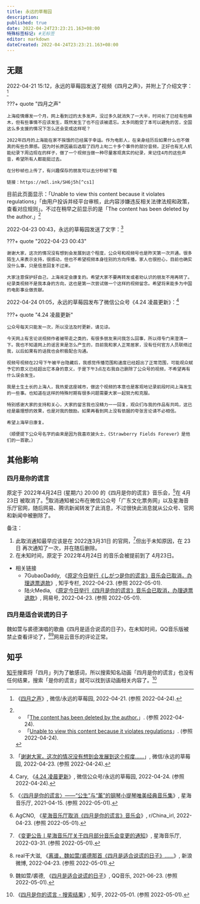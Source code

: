 ```yaml
---
title: 永远的草莓园
description:
published: true
date: 2022-04-24T23:23:21.163+08:00
特殊标签标记: #无标签
editor: markdown
dateCreated: 2022-04-24T23:23:21.163+08:00
---
```


## 无题

2022-04-21 15:12，永远的草莓园发送了视频《四月之声》，并附上了介绍文字：[^wx1]

[^wx1]: 《[四月之声](https://archive.ph/cUfrU "https://mp.weixin.qq.com/s/Q41U8p1TrRliRaVz_vyrrw")》, 微信/永远的草莓园, 2022-04-21. (参照 2022-04-24).

???+ quote "四月之声"

    上海疫情爆发一个月，网上看到过的太多发声，没过多久就消失了一大半，时间长了已经有些麻木，但有些事情不应该发生，既然发生了也不应该被遗忘。太多同胞受了本可以避免的苦，全国这么多支援的情况下怎么还会变成这样呢？

    2022年四月的上海能在家不挨饿的已经属于幸运。作为电影人，在亲身经历后如果什么也不做真的有些负罪感。因为时长原因最后选取了四月上旬二十多个事件的部分音频，正好也有无人机能纪录下周边现在的样子，做了一个视频当做一种尽量客观真实的纪录，来记住4月的这些声音，希望所有人都能挺过去。

    在分秒帧也上传了，有兴趣保存的朋友可以去分秒帧下载

    链接：https://mdl.ink/SH6j5h[^cs1]

[^cs1]:
    此链接已被审查，具体显示为「文件涉嫌违规，已下架」「如有疑问，请联系官方客服咨询」。
    
    不过还能查看到视频的 [基本信息](http://archiveiya74codqgiixo33q62qlrqtkgmcitqx5u2oeqnmn5bpcbiyd.onion/krTDJ)，比如大小是 2.53 GB。
    

目前此页面显示：「Unable to view this content because it violates regulations」「由用户投诉并经平台审核，此内容涉嫌违反相关法律法规和政策，查看对应规则」。不过在稍早之前显示的是「The content has been deleted by the author.」[^sd]

[^sd]:
    +   「[The content has been deleted by the author.](https://web.archive.org/web/20220422183928/https://mp.weixin.qq.com/s/Q41U8p1TrRliRaVz_vyrrw)」. (参照 2022-04-24).
    +   「[Unable to view this content because it violates regulations](https://web.archive.org/web/20220424154227/https://mp.weixin.qq.com/s/Q41U8p1TrRliRaVz_vyrrw)」. (参照 2022-04-24).

2022-04-23 00:43，永远的草莓园发送了文字：[^wx2]

[^wx2]: 「[谢谢大家，这次的情况没有想到会发展到这个程度……](https://web.archive.org/web/20220422173004/https://mp.weixin.qq.com/s/gFAbYEjoPoyOL2d6hVJHtA)」, 微信/永远的草莓园, 2022-04-23. (参照 2022-04-24).

???+ quote "2022-04-23 00:43"

    谢谢大家，这次的情况没有想到会发展到这个程度，公众号和视频号也是昨天第一次开通。很多陌生人来表示支持，很感动，但也不希望视频本身往别的方向传播，家人也很担心，目前也确实没什么事，只是信息回复不过来。
    
    大家注意保护好自己，上海肯定会康复的。希望大家不要再转发或者劝认识的朋友不用再转了。 纪录类视频不是我本身的方向，这也是第一次尝试做一个这样的视频留念。希望将来能多为中国的电影事业做贡献。

2022-04-24 01:05，永远的草莓园发布了微信公众号《4.24 凌晨更新》：[^wx3]

[^wx3]: Cary, 《[4.24 凌晨更新](https://web.archive.org/web/20220424035813/https://mp.weixin.qq.com/s/_JVDmy1ByfU-Prgj2fPUtA)》, 微信公众号/永远的草莓园, 2022-04-24. (参照 2022-04-24).

???+ quote "4.24 凌晨更新"

    公众号每天只能发一次，所以没法及时更新，请见谅。

    今天网上有言论说视频作者被带走之类的，有很多朋友来问我怎么回事，所以得专门来澄清一下。我也不知道网上的谣言来是怎么产生的，目前我和家人正常居家，没有任何官方人员联络过我，以后如果有的话我也会积极配合沟通。

    视频号视频在22号下午被平台隐藏后，我感觉传播范围和速度已经超出了正常范围，可能观众赋予它的意义已经超出它本身的意义，于是下午3点左右我自己删除了公众号的视频，不希望再有什么误会发生。

    我是土生土长的上海人，我热爱这座城市，做这个视频的本意也是客观地记录前段时间上海发生的一些事。也知道在这样的特殊时期有很多问题需要大家一起努力和克服。

    特别感谢大家的支持和关心，大家的留言我也没精力一一回复，观众们与我的作品有共鸣，这已经是最理想的效果，也是对我的鼓励。如果再看到网上没有依据的夸张言论请不必相信。

    希望上海早日康复。

    （顺便提下公众号名字的由来是因为我喜欢披头士，《Strawberry Fields Forever》是他们的一首歌。）

## 其他影响

### 四月是你的谎言

原定于 2022年4月24日 (星期六) 20:00 的《四月是你的谎言》音乐会，[^3732]在 4月23日 被取消了。[^u9zgxc]取消通知被公布在微信公众号「广东文化票务网」以及星海音乐厅官网，随后网易、腾讯新闻转发了此消息，不过很快此消息就从公众号、官网和新闻中被删除了。

[^3732]: 《[〈四月是你的谎言〉——“公生”与“薰”的钢琴小提琴唯美经典音乐集](https://web.archive.org/web/20210415172150/https://www.concerthall.com.cn/events/neweventdetail.php?id=3732)》, 星海音乐厅, 2021-04-15. (参照 2022-05-01).

[^u9zgxc]: AgCNO, 《[星海音乐厅取消《四月是你的谎言》音乐会](https://web.archive.org/web/20220501125429/https://www.reddit.com/r/China_irl/comments/u9zgxc/星海音乐厅取消四月是你的谎言音乐会/)》, r/China_irl, 2022-04-23. (参照 2022-05-01).

备注：

1.  此取消通知最早应该是在 2022连3月31日 的官网，[^9988]但出于未知原因，在 23日 再次通知了一次，并在随后删除。
3.  在未知时间，原定于 2022年4月24日 的音乐会被提前到了 4月23日。

[^9988]: 《[变更公告丨星海音乐厅关于四月部分音乐会变更的通知](https://web.archive.org/web/20220501124149/https://www.concerthall.com.cn/newpage.php?id=9988)》, 星海音乐厅, 2022-03-31. (参照 2022-05-01).

+   相关链接
    +   7GubaoDaddy, 《[原定今日举行《しがつ是你的谎言》音乐会已取消，办理退票退款](https://web.archive.org/web/20220501124253/https://zhuanlan.zhihu.com/p/503676079)》, 知乎专栏, 2022-04-23. (参照 2022-05-01).
    +   陆火Media, 《[原定今日举行《四月是你的谎言》音乐会已取消，办理退票退款](https://web.archive.org/web/20220423122232/https://www.163.com/dy/article/H5L3QF7G05533F8G.html)》, 网易号, 2022-04-23. (参照 2022-05-01).

### 四月是适合说谎的日子

魏如萱与裘德演唱的歌曲《四月是适合说谎的日子》，在未知时间，QQ音乐版被禁止查看评论了，[^wsY0A][^BtAew]网易云音乐的评论正常。

[^wsY0A]: real干大滋, 《[离谱，魏如萱/裘德那首《四月是适合说谎的日子》……](http://archiveiya74codqgiixo33q62qlrqtkgmcitqx5u2oeqnmn5bpcbiyd.onion/wsY0A)》, 新浪微博, 2022-04-23. (参照 2022-05-01).

[^BtAew]: 魏如萱/裘德, 《[四月是适合说谎的日子](http://archiveiya74codqgiixo33q62qlrqtkgmcitqx5u2oeqnmn5bpcbiyd.onion/BtAew "https://y.qq.com/n/ryqq/songDetail/002xtEcb1vQILo")》, QQ音乐, 2021-06-23. (参照 2022-05-01).

## 知乎

[知乎](/website/知乎.md)搜索将「四月」列为了敏感词，所以搜索知名动画「四月是你的谎言」也没有任何结果，搜索「是你的谎言」就可以找到该动画相关内容了。[^zss]

[^zss]: 《[四月是你的谎言 - 搜索结果](https://web.archive.org/web/20220501123042/https://www.zhihu.com/search?q=四月是你的谎言&type=content)》, 知乎, 2022-05-01. (参照 2022-05-01).
